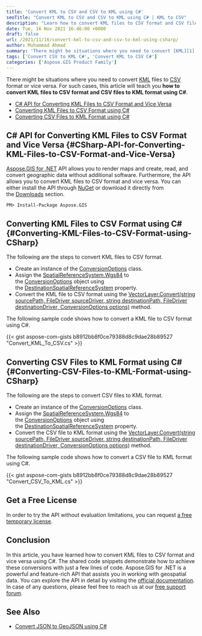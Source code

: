 ```yaml
---
title: 'Convert KML to CSV and CSV to KML using C#'
seoTitle: "Convert KML to CSV and CSV to KML using C# | KML to CSV"
description: "Learn how to convert KML files to CSV format and CSV files to KML format using C# with the simple and easy-to-use Aspose.GIS for .NET API."
date: Tue, 16 Nov 2021 16:46:00 +0000
draft: false
url: /2021/11/16/convert-kml-to-csv-and-csv-to-kml-using-csharp/
author: Muhammad Ahmad
summary: 'There might be situations where you need to convert [KML][1] files to [CSV][2] format or vice versa. For such cases, this article will teach you **how to convert KML files to CSV format and CSV files to KML format using C#**.'
tags: ['Convert CSV to KML C#', 'Convert KML to CSV C#']
categories: ['Aspose.GIS Product Family']
---
```


There might be situations where you need to convert [KML][3] files to [CSV][4] format or vice versa. For such cases, this article will teach you **how to convert KML files to CSV format and CSV files to KML format using C#**.

*   [C# API for Converting KML Files to CSV Format and Vice Versa][5]
*   [Converting KML Files to CSV Format using C#][6]
*   [Converting CSV Files to KML Format using C#][7]

## C# API for Converting KML Files to CSV Format and Vice Versa {#CSharp-API-for-Converting-KML-Files-to-CSV-Format-and-Vice-Versa}

[Aspose.GIS for .NET][8] API allows you to render maps and create, read, and convert geographic data without additional software. Furthermore, the API allows you to convert KML files to CSV format and vice versa. You can either install the API through [NuGet][9] or download it directly from the [Downloads][10] section.

```
PM> Install-Package Aspose.GIS
```

## Converting KML Files to CSV Format using C# {#Converting-KML-Files-to-CSV-Format-using-CSharp}

The following are the steps to convert KML files to CSV format.

*   Create an instance of the [ConversionOptions][11] class.
*   Assign the [SpatialReferenceSystem.Wgs84][12] to the [ConversionOptions][13] object using the [DestinationSpatialReferenceSystem][14] property.
*   Convert the KML file to CSV format using the [VectorLayer.Convert(string sourcePath, FileDriver sourceDriver, string destinationPath, FileDriver destinationDriver, ConversionOptions options)][15] method.

The following sample code shows how to convert a KML file to CSV format using C#.

{{< gist aspose-com-gists b8912bb8f0ce79388d8c9dae28b89527 "Convert_KML_To_CSV.cs" >}}

## Converting CSV Files to KML Format using C# {#Converting-CSV-Files-to-KML-Format-using-CSharp}

The following are the steps to convert CSV files to KML format.

*   Create an instance of the [ConversionOptions][16] class.
*   Assign the [SpatialReferenceSystem.Wgs84][17] to the [ConversionOptions][18] object using the [DestinationSpatialReferenceSystem][19] property.
*   Convert the CSV file to KML format using the [VectorLayer.Convert(string sourcePath, FileDriver sourceDriver, string destinationPath, FileDriver destinationDriver, ConversionOptions options)][20] method.

The following sample code shows how to convert a CSV file to KML format using C#.

{{< gist aspose-com-gists b8912bb8f0ce79388d8c9dae28b89527 "Convert_CSV_To_KML.cs" >}}

## Get a Free License

In order to try the API without evaluation limitations, you can request [a free temporary license][21].

## Conclusion

In this article, you have learned how to convert KML files to CSV format and vice versa using C#. The shared code snippets demonstrate how to achieve these conversions with just a few lines of code. Aspose.GIS for .NET is a powerful and feature-rich API that assists you in working with geospatial data. You can explore the API in detail by visiting the [official documentation][22]. In case of any questions, please feel free to reach us at our [free support forum][23].

## See Also

*   [Convert JSON to GeoJSON using C#][24]




[1]: https://docs.fileformat.com/gis/kml/
[2]: https://docs.fileformat.com/spreadsheet/csv/
[3]: https://docs.fileformat.com/gis/kml/
[4]: https://docs.fileformat.com/spreadsheet/csv/
[5]: #CSharp-API-for-Converting-KML-Files-to-CSV-Format-and-Vice-Versa
[6]: #Converting-KML-Files-to-CSV-Format-using-CSharp
[7]: #Converting-CSV-Files-to-KML-Format-using-CSharp
[8]: https://products.aspose.com/gis/net/
[9]: https://www.nuget.org/packages/Aspose.GIS/
[10]: https://downloads.aspose.com/gis/net
[11]: https://apireference.aspose.com/gis/net/aspose.gis/conversionoptions
[12]: https://apireference.aspose.com/gis/net/aspose.gis.spatialreferencing/spatialreferencesystem/properties/wgs84
[13]: https://apireference.aspose.com/gis/net/aspose.gis/conversionoptions
[14]: https://apireference.aspose.com/gis/net/aspose.gis/conversionoptions/properties/destinationspatialreferencesystem
[15]: https://apireference.aspose.com/gis/net/aspose.gis.vectorlayer/convert/methods/3
[16]: https://apireference.aspose.com/gis/net/aspose.gis/conversionoptions
[17]: https://apireference.aspose.com/gis/net/aspose.gis.spatialreferencing/spatialreferencesystem/properties/wgs84
[18]: https://apireference.aspose.com/gis/net/aspose.gis/conversionoptions
[19]: https://apireference.aspose.com/gis/net/aspose.gis/conversionoptions/properties/destinationspatialreferencesystem
[20]: https://apireference.aspose.com/gis/net/aspose.gis.vectorlayer/convert/methods/3
[21]: https://purchase.aspose.com/temporary-license
[22]: https://docs.aspose.com/gis/net/
[23]: https://forum.aspose.com/c/gis/33
[24]: https://blog.aspose.com/2021/11/13/convert-json-to-geojson-using-csharp/




